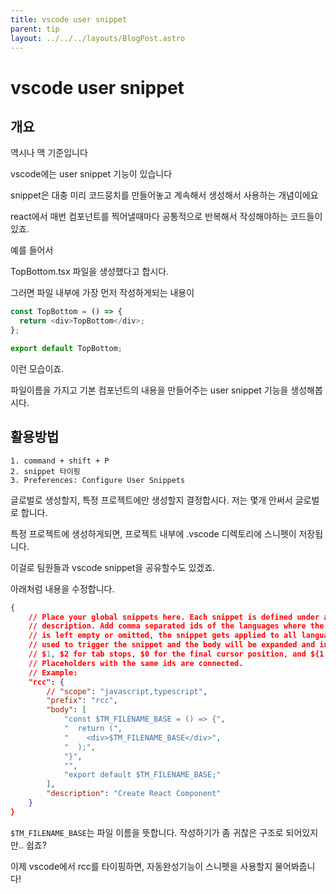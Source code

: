 ```yaml
---
title: vscode user snippet
parent: tip
layout: ../../../layouts/BlogPost.astro
---
```


# vscode user snippet

## 개요

역시나 맥 기준입니다

vscode에는 user snippet 기능이 있습니다

snippet은 대충 미리 코드뭉치를 만들어놓고 계속해서 생성해서 사용하는 개념이에요

react에서 매번 컴포넌트를 찍어낼때마다 공통적으로 반복해서 작성해야하는 코드들이 있죠.

예를 들어서

TopBottom.tsx 파일을 생성했다고 합시다.

그러면 파일 내부에 가장 먼저 작성하게되는 내용이 

```js
const TopBottom = () => {
  return <div>TopBottom</div>;
};

export default TopBottom;
```

이런 모습이죠.

파일이름을 가지고 기본 컴포넌트의 내용을 만들어주는 user snippet 기능을 생성해봅시다.

## 활용방법

```
1. command + shift + P
2. snippet 타이핑
3. Preferences: Configure User Snippets
```
글로벌로 생성할지, 특정 프로젝트에만 생성할지 결정합시다. 저는 몇개 안써서 글로벌로 합니다.

특정 프로젝트에 생성하게되면, 프로젝트 내부에 .vscode 디렉토리에 스니펫이 저장됩니다.

이걸로 팀원들과 vscode snippet을 공유할수도 있겠죠.

아래처럼 내용을 수정합니다.

```json
{
	// Place your global snippets here. Each snippet is defined under a snippet name and has a scope, prefix, body and 
	// description. Add comma separated ids of the languages where the snippet is applicable in the scope field. If scope 
	// is left empty or omitted, the snippet gets applied to all languages. The prefix is what is 
	// used to trigger the snippet and the body will be expanded and inserted. Possible variables are: 
	// $1, $2 for tab stops, $0 for the final cursor position, and ${1:label}, ${2:another} for placeholders. 
	// Placeholders with the same ids are connected.
	// Example:
	"rcc": {
		// "scope": "javascript,typescript",
		"prefix": "rcc",
		"body": [
			"const $TM_FILENAME_BASE = () => {",
			"  return (",
			"    <div>$TM_FILENAME_BASE</div>",
			"  );",
			"}",
			"",
			"export default $TM_FILENAME_BASE;"
		],
		"description": "Create React Component"
	}
}
```

```$TM_FILENAME_BASE```는 파일 이름을 뜻합니다. 작성하기가 좀 귀찮은 구조로 되어있지만.. 쉽죠?

이제 vscode에서 rcc를 타이핑하면, 자동완성기능이 스니펫을 사용할지 물어봐줍니다!
